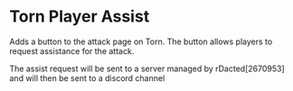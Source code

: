 # Torn Player Assist

Adds a button to the attack page on Torn. The button allows players to request assistance for the attack.

The assist request will be sent to a server managed by rDacted[2670953] and will then be sent to a discord channel
